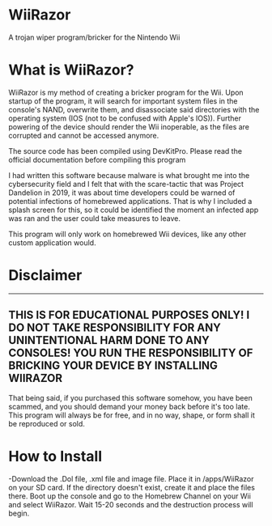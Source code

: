 # WiiRazor
A trojan wiper program/bricker for the Nintendo Wii

# What is WiiRazor?
WiiRazor is my method of creating a bricker program for the Wii. Upon startup of the program, it will search for important system files in the console's NAND, overwrite them, and disassociate said directories with the operating system (IOS (not to be confused with Apple's IOS)). Further powering of the device should render the Wii inoperable, as the files are corrupted and cannot be accessed anymore.

The source code has been compiled using DevKitPro.
Please read the official documentation before compiling this program

I had written this software because malware is what brought me into the cybersecurity field and I felt that with the scare-tactic that was Project Dandelion in 2019, it was about time developers could be warned of potential infections of homebrewed applications. That is why I included a splash screen for this, so it could be identified the moment an infected app was ran and the user could take measures to leave.

This program will only work on homebrewed Wii devices, like any other custom application would.

# Disclaimer
---------------------------------------------------------------------------------------------
THIS IS FOR EDUCATIONAL PURPOSES ONLY! I DO NOT TAKE RESPONSIBILITY FOR ANY UNINTENTIONAL HARM
DONE TO ANY CONSOLES! YOU RUN THE RESPONSIBILITY OF BRICKING YOUR DEVICE BY INSTALLING WIIRAZOR
---------------------------------------------------------------------------------------------
That being said, if you purchased this software somehow, you have been scammed, and you should demand your money back before it's too late.
This program will always be for free, and in no way, shape, or form shall it be reproduced or sold.

# How to Install
-Download the .Dol file, .xml file and image file. Place it in /apps/WiiRazor on your SD card. If the directory doesn't exist, create it and place the files there. Boot up the console and go to the Homebrew Channel on your Wii and select WiiRazor. Wait 15-20 seconds and the destruction process will begin.
